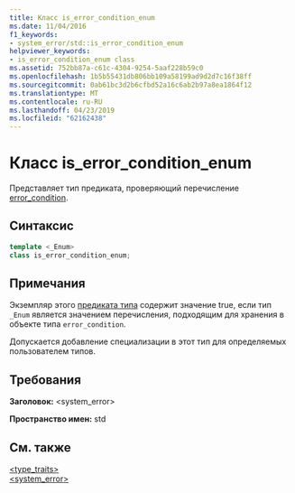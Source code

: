 ```yaml
---
title: Класс is_error_condition_enum
ms.date: 11/04/2016
f1_keywords:
- system_error/std::is_error_condition_enum
helpviewer_keywords:
- is_error_condition_enum class
ms.assetid: 752bb87a-c61c-4304-9254-5aaf228b59c0
ms.openlocfilehash: 1b5b55431db806bb109a58199ad9d2d7c16f38ff
ms.sourcegitcommit: 0ab61bc3d2b6cfbd52a16c6ab2b97a8ea1864f12
ms.translationtype: MT
ms.contentlocale: ru-RU
ms.lasthandoff: 04/23/2019
ms.locfileid: "62162438"
---
```

# <a name="iserrorconditionenum-class"></a>Класс is_error_condition_enum

Представляет тип предиката, проверяющий перечисление [error_condition](../standard-library/error-condition-class.md).

## <a name="syntax"></a>Синтаксис

```cpp
template <_Enum>
class is_error_condition_enum;
```

## <a name="remarks"></a>Примечания

Экземпляр этого [предиката типа](../standard-library/type-traits.md) содержит значение true, если тип `_Enum` является значением перечисления, подходящим для хранения в объекте типа `error_condition`.

Допускается добавление специализации в этот тип для определяемых пользователем типов.

## <a name="requirements"></a>Требования

**Заголовок:** \<system_error>

**Пространство имен:** std

## <a name="see-also"></a>См. также

[<type_traits>](../standard-library/type-traits.md)<br/>
[<system_error>](../standard-library/system-error.md)<br/>
